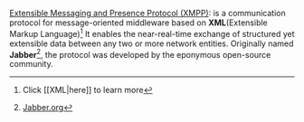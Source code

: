 [Extensible Messaging and Presence Protocol (XMPP)](https://en.wikipedia.org/wiki/XMPP): is a communication protocol for message-oriented middleware based on **XML**(Extensible Markup Language)[^1] It enables the near-real-time exchange of structured yet extensible data between any two or more network entities. Originally named **Jabber**[^2], the protocol was developed by the eponymous open-source community.

[^1]:Click [[XML|here]] to learn more
[^2]: [Jabber.org](https://en.wikipedia.org/wiki/Jabber.org)